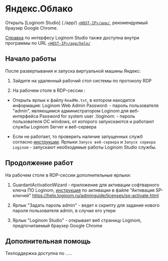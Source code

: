 # Яндекс.Облако


Открыть [Loginom Studio] (./app/) [`<HOST-IP>/app/`](./app/), рекомендуемый браузер Google Сhrome.

[Справка](https://help.loginom.ru/) по интерфесу Loginom Studio также доступна внутри программы по URL [`<HOST-IP>/app/help/`](./app/help/)


## Начало работы

После развертывания и запуска виртуальной машины Яндекс:

1. Зайдите на удаленный рабочий стол системы по протоколу RDP

2. На рабочем столе в RDP-сессии :

* Открыть ярлык к файлу `ReadMe.txt`, в котором находится информация:
Loginom Web Admin Password: - пароль пользователя "admin", являющимся администратором Loginom для веб-интерфейса
Password for system user .\loginom: - пароль пользователя ОС windows, от которого запукскаются и работают службы Loginom Server и веб-сервера

	
* Если не работает, то проверить наличие запущенных служб согласно [инструкции](https://help.loginom.ru/adminguide/server/setup.html#zapusk-sluzhb).
Ярлыки `Запуск веб-сервера` и `Запуск сервера Loginom` - запускают необходимые работы Loginom Studio службы.
	

## Продолжение работ

На рабочем столе в RDP-сессии дополнительные ярлыки:
	
1.	GuardantActivationWizard - приложение для активации софтварного ключа ПО Loginom, [инструкция](	https://help.loginom.ru/adminguide/licenses/sp-activate.html) по активации в файле "Активация SP-ключей"
	https://help.loginom.ru/adminguide/licenses/sp-activate.html

2.	Ярлык "Задать пароль admin" - ведет к скрипту для задания нового пароля пользователя admin, в случае его утери

3.	Ярлык "Loginom Studio" - открывает веб страницу Loginom, предпочитаемый браузер Google Сhrome
	
	
## Дополнительная помощь

Техподдержка доступна по .....
	